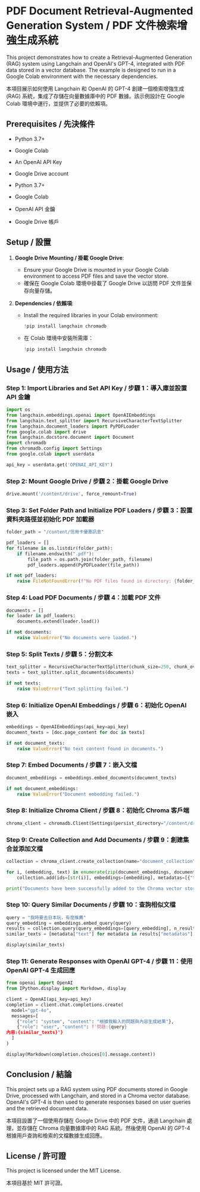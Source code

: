 
# PDF Document Retrieval-Augmented Generation System / PDF 文件檢索增強生成系統

This project demonstrates how to create a Retrieval-Augmented Generation (RAG) system using Langchain and OpenAI's GPT-4, integrated with PDF data stored in a vector database. The example is designed to run in a Google Colab environment with the necessary dependencies.

本項目展示如何使用 Langchain 和 OpenAI 的 GPT-4 創建一個檢索增強生成 (RAG) 系統，集成了存儲在向量數據庫中的 PDF 數據。該示例設計在 Google Colab 環境中運行，並提供了必要的依賴項。

## Prerequisites / 先決條件

- Python 3.7+
- Google Colab
- An OpenAI API Key
- Google Drive account

- Python 3.7+
- Google Colab
- OpenAI API 金鑰
- Google Drive 帳戶

## Setup / 設置

1. **Google Drive Mounting / 掛載 Google Drive**:
   - Ensure your Google Drive is mounted in your Google Colab environment to access PDF files and save the vector store.
   - 確保在 Google Colab 環境中掛載了 Google Drive 以訪問 PDF 文件並保存向量存儲。

2. **Dependencies / 依賴項**:
   - Install the required libraries in your Colab environment:
     ```python
     !pip install langchain chromadb
     ```
   - 在 Colab 環境中安裝所需庫：
     ```python
     !pip install langchain chromadb
     ```

## Usage / 使用方法

### Step 1: Import Libraries and Set API Key / 步驟 1：導入庫並設置 API 金鑰

```python
import os
from langchain.embeddings.openai import OpenAIEmbeddings
from langchain.text_splitter import RecursiveCharacterTextSplitter
from langchain.document_loaders import PyPDFLoader
from google.colab import drive
from langchain.docstore.document import Document
import chromadb
from chromadb.config import Settings
from google.colab import userdata

api_key = userdata.get('OPENAI_API_KEY')
```

### Step 2: Mount Google Drive / 步驟 2：掛載 Google Drive

```python
drive.mount('/content/drive', force_remount=True)
```

### Step 3: Set Folder Path and Initialize PDF Loaders / 步驟 3：設置資料夾路徑並初始化 PDF 加載器

```python
folder_path = "/content/信用卡優惠訊息"

pdf_loaders = []
for filename in os.listdir(folder_path):
    if filename.endswith(".pdf"):
        file_path = os.path.join(folder_path, filename)
        pdf_loaders.append(PyPDFLoader(file_path))

if not pdf_loaders:
    raise FileNotFoundError(f"No PDF files found in directory: {folder_path}")
```

### Step 4: Load PDF Documents / 步驟 4：加載 PDF 文件

```python
documents = []
for loader in pdf_loaders:
    documents.extend(loader.load())

if not documents:
    raise ValueError("No documents were loaded.")
```

### Step 5: Split Texts / 步驟 5：分割文本

```python
text_splitter = RecursiveCharacterTextSplitter(chunk_size=250, chunk_overlap=30)
texts = text_splitter.split_documents(documents)

if not texts:
    raise ValueError("Text splitting failed.")
```

### Step 6: Initialize OpenAI Embeddings / 步驟 6：初始化 OpenAI 嵌入

```python
embeddings = OpenAIEmbeddings(api_key=api_key)
document_texts = [doc.page_content for doc in texts]

if not document_texts:
    raise ValueError("No text content found in documents.")
```

### Step 7: Embed Documents / 步驟 7：嵌入文檔

```python
document_embeddings = embeddings.embed_documents(document_texts)

if not document_embeddings:
    raise ValueError("Document embedding failed.")
```

### Step 8: Initialize Chroma Client / 步驟 8：初始化 Chroma 客戶端

```python
chroma_client = chromadb.Client(Settings(persist_directory="/content/drive/MyDrive/vector_store"))
```

### Step 9: Create Collection and Add Documents / 步驟 9：創建集合並添加文檔

```python
collection = chroma_client.create_collection(name="document_collection")

for i, (embedding, text) in enumerate(zip(document_embeddings, document_texts)):
    collection.add(ids=[str(i)], embeddings=[embedding], metadatas=[{"text": text}])

print("Documents have been successfully added to the Chroma vector store.")
```

### Step 10: Query Similar Documents / 步驟 10：查詢相似文檔

```python
query = "我時要去日本玩，有麼推薦"
query_embedding = embeddings.embed_query(query)
results = collection.query(query_embeddings=[query_embedding], n_results=5)
similar_texts = [metadata["text"] for metadata in results["metadatas"][0]]

display(similar_texts)
```

### Step 11: Generate Responses with OpenAI GPT-4 / 步驟 11：使用 OpenAI GPT-4 生成回應

```python
from openai import OpenAI
from IPython.display import Markdown, display

client = OpenAI(api_key=api_key)
completion = client.chat.completions.create(
  model="gpt-4o",
  messages=[
    {"role": "system", "content": "根據我輸入的問題與內容生成結果"},
    {"role": "user", "content": f'問題:{query}
內容:{similar_texts}'}
  ]
)

display(Markdown(completion.choices[0].message.content))
```

## Conclusion / 結論

This project sets up a RAG system using PDF documents stored in Google Drive, processed with Langchain, and stored in a Chroma vector database. OpenAI's GPT-4 is then used to generate responses based on user queries and the retrieved document data.

本項目設置了一個使用存儲在 Google Drive 中的 PDF 文件，通過 Langchain 處理，並存儲在 Chroma 向量數據庫中的 RAG 系統。然後使用 OpenAI 的 GPT-4 根據用戶查詢和檢索的文檔數據生成回應。

## License / 許可證

This project is licensed under the MIT License.

本項目基於 MIT 許可證。
